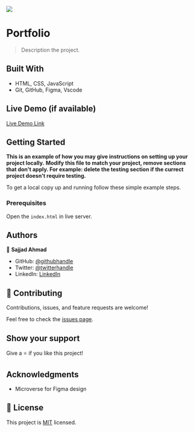 ![](https://img.shields.io/badge/Microverse-blueviolet)

# Portfolio

> Description the project.


## Built With

- HTML, CSS, JavaScript
- Git, GitHub, Figma, Vscode

## Live Demo (if available)

[Live Demo Link](https://livedemo.com)


## Getting Started

**This is an example of how you may give instructions on setting up your project locally.**
**Modify this file to match your project, remove sections that don't apply. For example: delete the testing section if the currect project doesn't require testing.**


To get a local copy up and running follow these simple example steps.

### Prerequisites

Open the `index.html` in live server.

## Authors

👤 **Sajjad Ahmad**

- GitHub: [@githubhandle](https://github.com/SajjadAhmad14)
- Twitter: [@twitterhandle](https://twitter.com/Sajjad_Ahmad14)
- LinkedIn: [LinkedIn](https://linkedin.com/in/sajjadahmad14)

## 🤝 Contributing

Contributions, issues, and feature requests are welcome!

Feel free to check the [issues page](https://github.com/SajjadAhmad14/My-Portfolio/issues).

## Show your support

Give a ⭐️ if you like this project!

## Acknowledgments

- Microverse for Figma design

## 📝 License

This project is [MIT](./MIT.md) licensed.